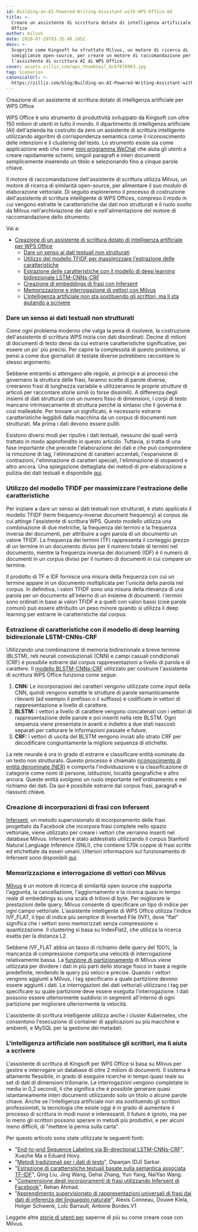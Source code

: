 ```yaml
---
id: Building-an-AI-Powered-Writing-Assistant-with-WPS-Office.md
title: >-
  Creare un assistente di scrittura dotato di intelligenza artificiale per WPS
  Office
author: milvus
date: 2020-07-28T03:35:40.105Z
desc: >-
  Scoprite come Kingsoft ha sfruttato Milvus, un motore di ricerca di
  somiglianze open-source, per creare un motore di raccomandazione per
  l'assistente di scrittura AI di WPS Office.
cover: assets.zilliz.com/wps_thumbnail_6cb7876963.jpg
tag: Scenarios
canonicalUrl: >-
  https://zilliz.com/blog/Building-an-AI-Powered-Writing-Assistant-with-WPS-Office
---
```

<custom-h1>Creazione di un assistente di scrittura dotato di intelligenza artificiale per WPS Office</custom-h1><p>WPS Office è uno strumento di produttività sviluppato da Kingsoft con oltre 150 milioni di utenti in tutto il mondo. Il dipartimento di intelligenza artificiale (AI) dell'azienda ha costruito da zero un assistente di scrittura intelligente utilizzando algoritmi di corrispondenza semantica come il riconoscimento delle intenzioni e il clustering del testo. Lo strumento esiste sia come applicazione web che come <a href="https://walkthechat.com/wechat-mini-programs-simple-introduction/">mini programma WeChat</a> che aiuta gli utenti a creare rapidamente schemi, singoli paragrafi e interi documenti semplicemente inserendo un titolo e selezionando fino a cinque parole chiave.</p>
<p>Il motore di raccomandazione dell'assistente di scrittura utilizza Milvus, un motore di ricerca di similarità open-source, per alimentare il suo modulo di elaborazione vettoriale. Di seguito esploreremo il processo di costruzione dell'assistente di scrittura intelligente di WPS Offices, compreso il modo in cui vengono estratte le caratteristiche dai dati non strutturati e il ruolo svolto da Milvus nell'archiviazione dei dati e nell'alimentazione del motore di raccomandazione dello strumento.</p>
<p>Vai a:</p>
<ul>
<li><a href="#building-an-ai-powered-writing-assistant-for-wps-office">Creazione di un assistente di scrittura dotato di intelligenza artificiale per WPS Office</a><ul>
<li><a href="#making-sense-of-unstructured-textual-data">Dare un senso ai dati testuali non strutturati</a></li>
<li><a href="#using-the-tfidf-model-to-maximize-feature-extraction">Utilizzo del modello TFIDF per massimizzare l'estrazione delle caratteristiche</a></li>
<li><a href="#extracting-features-with-the-bi-directional-lstm-cnns-crf-deep-learning-model">Estrazione delle caratteristiche con il modello di deep learning bidirezionale LSTM-CNNs-CRF</a></li>
<li><a href="#creating-sentence-embeddings-using-infersent">Creazione di embeddings di frasi con Infersent</a></li>
<li><a href="#storing-and-querying-vectors-with-milvus">Memorizzazione e interrogazione di vettori con Milvus</a></li>
<li><a href="#ai-isnt-replacing-writers-its-helping-them-write">L'intelligenza artificiale non sta sostituendo gli scrittori, ma li sta aiutando a scrivere</a></li>
</ul></li>
</ul>
<h3 id="Making-sense-of-unstructured-textual-data" class="common-anchor-header">Dare un senso ai dati testuali non strutturati</h3><p>Come ogni problema moderno che valga la pena di risolvere, la costruzione dell'assistente di scrittura WPS inizia con dati disordinati. Decine di milioni di documenti di testo densi da cui estrarre caratteristiche significative, per essere un po' più precisi. Per capire la complessità di questo problema, si pensi a come due giornalisti di testate diverse potrebbero raccontare lo stesso argomento.</p>
<p>Sebbene entrambi si attengano alle regole, ai principi e ai processi che governano la struttura delle frasi, faranno scelte di parole diverse, creeranno frasi di lunghezza variabile e utilizzeranno le proprie strutture di articoli per raccontare storie simili (o forse dissimili). A differenza degli insiemi di dati strutturati con un numero fisso di dimensioni, i corpi di testo mancano intrinsecamente di struttura perché la sintassi che li governa è così malleabile. Per trovare un significato, è necessario estrarre caratteristiche leggibili dalla macchina da un corpus di documenti non strutturati. Ma prima i dati devono essere puliti.</p>
<p>Esistono diversi modi per ripulire i dati testuali, nessuno dei quali verrà trattato in modo approfondito in questo articolo. Tuttavia, si tratta di una fase importante che precede l'elaborazione dei dati e che può comprendere la rimozione di tag, l'eliminazione di caratteri accentati, l'espansione di contrazioni, l'eliminazione di caratteri speciali, l'eliminazione di stopword e altro ancora. Una spiegazione dettagliata dei metodi di pre-elaborazione e pulizia dei dati testuali è disponibile <a href="https://towardsdatascience.com/understanding-feature-engineering-part-3-traditional-methods-for-text-data-f6f7d70acd41">qui</a>.</p>
<h3 id="Using-the-TFIDF-model-to-maximize-feature-extraction" class="common-anchor-header">Utilizzo del modello TFIDF per massimizzare l'estrazione delle caratteristiche</h3><p>Per iniziare a dare un senso ai dati testuali non strutturati, è stato applicato il modello TFIDF (term frequency-inverse document frequency) al corpus da cui attinge l'assistente di scrittura WPS. Questo modello utilizza una combinazione di due metriche, la frequenza dei termini e la frequenza inversa dei documenti, per attribuire a ogni parola di un documento un valore TFIDF. La frequenza dei termini (TF) rappresenta il conteggio grezzo di un termine in un documento diviso per il numero totale di termini nel documento, mentre la frequenza inversa dei documenti (IDF) è il numero di documenti in un corpus diviso per il numero di documenti in cui compare un termine.</p>
<p>Il prodotto di TF e IDF fornisce una misura della frequenza con cui un termine appare in un documento moltiplicata per l'unicità della parola nel corpus. In definitiva, i valori TFIDF sono una misura della rilevanza di una parola per un documento all'interno di un insieme di documenti. I termini sono ordinati in base ai valori TFIDF e a quelli con valori bassi (cioè parole comuni) può essere attribuito un peso minore quando si utilizza il deep learning per estrarre le caratteristiche dal corpus.</p>
<h3 id="Extracting-features-with-the-bi-directional-LSTM-CNNs-CRF-deep-learning-model" class="common-anchor-header">Estrazione di caratteristiche con il modello di deep learning bidirezionale LSTM-CNNs-CRF</h3><p>Utilizzando una combinazione di memoria bidirezionale a breve termine (BLSTM), reti neurali convoluzionali (CNN) e campi casuali condizionali (CRF) è possibile estrarre dal corpus rappresentazioni a livello di parola e di carattere. Il <a href="https://arxiv.org/pdf/1603.01354.pdf">modello BLSTM-CNNs-CRF</a> utilizzato per costruire l'assistente di scrittura WPS Office funziona come segue:</p>
<ol>
<li><strong>CNN:</strong> Le incorporazioni dei caratteri vengono utilizzate come input della CNN, quindi vengono estratte le strutture di parole semanticamente rilevanti (ad esempio il prefisso o il suffisso) e codificate in vettori di rappresentazione a livello di carattere.</li>
<li><strong>BLSTM:</strong> i vettori a livello di carattere vengono concatenati con i vettori di rappresentazione delle parole e poi inseriti nella rete BLSTM. Ogni sequenza viene presentata in avanti e indietro a due stati nascosti separati per catturare le informazioni passate e future.</li>
<li><strong>CRF:</strong> i vettori di uscita del BLSTM vengono inviati allo strato CRF per decodificare congiuntamente la migliore sequenza di etichette.</li>
</ol>
<p>La rete neurale è ora in grado di estrarre e classificare entità nominate da un testo non strutturato. Questo processo è chiamato <a href="https://en.wikipedia.org/wiki/Named-entity_recognition">riconoscimento di entità denominate (NER)</a> e comporta l'individuazione e la classificazione di categorie come nomi di persone, istituzioni, località geografiche e altro ancora. Queste entità svolgono un ruolo importante nell'ordinamento e nel richiamo dei dati. Da qui è possibile estrarre dal corpus frasi, paragrafi e riassunti chiave.</p>
<h3 id="Creating-sentence-embeddings-using-Infersent" class="common-anchor-header">Creazione di incorporazioni di frasi con Infersent</h3><p><a href="https://github.com/facebookresearch/InferSent">Infersent</a>, un metodo supervisionato di incorporamento delle frasi progettato da Facebook che incorpora frasi complete nello spazio vettoriale, viene utilizzato per creare i vettori che verranno inseriti nel database Milvus. Infersent è stato addestrato utilizzando il corpus Stanford Natural Language Inference (SNLI), che contiene 570k coppie di frasi scritte ed etichettate da esseri umani. Ulteriori informazioni sul funzionamento di Infersent sono disponibili <a href="https://medium.com/analytics-vidhya/sentence-embeddings-facebooks-infersent-6ac4a9fc2001">qui</a>.</p>
<h3 id="Storing-and-querying-vectors-with-Milvus" class="common-anchor-header">Memorizzazione e interrogazione di vettori con Milvus</h3><p><a href="https://www.milvus.io/">Milvus</a> è un motore di ricerca di similarità open source che supporta l'aggiunta, la cancellazione, l'aggiornamento e la ricerca quasi in tempo reale di embeddings su una scala di trilioni di byte. Per migliorare le prestazioni delle query, Milvus consente di specificare un tipo di indice per ogni campo vettoriale. L'assistente intelligente di WPS Office utilizza l'indice IVF_FLAT, il tipo di indice più semplice di Inverted File (IVF), dove "flat" significa che i vettori sono memorizzati senza compressione o quantizzazione. Il clustering si basa su IndexFlat2, che utilizza la ricerca esatta per la distanza L2.</p>
<p>Sebbene IVF_FLAT abbia un tasso di richiamo delle query del 100%, la mancanza di compressione comporta una velocità di interrogazione relativamente bassa. La <a href="https://milvus.io/docs/manage-partitions.md">funzione di partizionamento</a> di Milvus viene utilizzata per dividere i dati in più parti dello storage fisico in base a regole predefinite, rendendo le query più veloci e precise. Quando i vettori vengono aggiunti a Milvus, i tag specificano a quale partizione devono essere aggiunti i dati. Le interrogazioni dei dati vettoriali utilizzano i tag per specificare su quale partizione deve essere eseguita l'interrogazione. I dati possono essere ulteriormente suddivisi in segmenti all'interno di ogni partizione per migliorare ulteriormente la velocità.</p>
<p>L'assistente di scrittura intelligente utilizza anche i cluster Kubernetes, che consentono l'esecuzione di container di applicazioni su più macchine e ambienti, e MySQL per la gestione dei metadati.</p>
<h3 id="AI-isn’t-replacing-writers-it’s-helping-them-write" class="common-anchor-header">L'intelligenza artificiale non sostituisce gli scrittori, ma li aiuta a scrivere</h3><p>L'assistente di scrittura di Kingsoft per WPS Office si basa su Milvus per gestire e interrogare un database di oltre 2 milioni di documenti. Il sistema è altamente flessibile, in grado di eseguire ricerche in tempo quasi reale su set di dati di dimensioni trilionarie. Le interrogazioni vengono completate in media in 0,2 secondi, il che significa che è possibile generare quasi istantaneamente interi documenti utilizzando solo un titolo o alcune parole chiave. Anche se l'intelligenza artificiale non sta sostituendo gli scrittori professionisti, la tecnologia che esiste oggi è in grado di aumentare il processo di scrittura in modi nuovi e interessanti. Il futuro è ignoto, ma per lo meno gli scrittori possono sperare in metodi più produttivi, e per alcuni meno difficili, di "mettere la penna sulla carta".</p>
<p>Per questo articolo sono state utilizzate le seguenti fonti:</p>
<ul>
<li>"<a href="https://arxiv.org/pdf/1603.01354.pdf">End-to-end Sequence Labeling via Bi-directional LSTM-CNNs-CRF</a>", Xuezhe Ma e Eduard Hovy.</li>
<li>"<a href="https://towardsdatascience.com/understanding-feature-engineering-part-3-traditional-methods-for-text-data-f6f7d70acd41">Metodi tradizionali per i dati di testo</a>", Dipanjan (DJ) Sarkar.</li>
<li>"<a href="https://ieeexplore.ieee.org/document/8780663">Estrazione di caratteristiche testuali basate sulla semantica associata TF-IDF</a>", Qing Liu, Jing Wang, Dehai Zhang, Yun Yang, NaiYao Wang.</li>
<li>"<a href="https://medium.com/analytics-vidhya/sentence-embeddings-facebooks-infersent-6ac4a9fc2001">Comprensione degli incorporamenti di frasi utilizzando Infersent di Facebook</a>", Rehan Ahmad.</li>
<li>"<a href="https://arxiv.org/pdf/1705.02364.pdf">Apprendimento supervisionato di rappresentazioni universali di frasi dai dati di inferenza del linguaggio naturale</a>", Alexis Conneau, Douwe Kiela, Holger Schwenk, LoÏc Barrault, Antoine Bordes.V1</li>
</ul>
<p>Leggete altre <a href="https://zilliz.com/user-stories">storie di utenti per</a> saperne di più su come creare cose con Milvus.</p>
